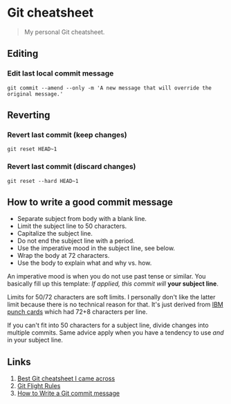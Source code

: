 # Git cheatsheet

> My personal Git cheatsheet.

## Editing

### Edit last local commit message

`git commit --amend --only -m 'A new message that will override the original message.'`

## Reverting

### Revert last commit (keep changes)

`git reset HEAD~1`

### Revert last commit (discard changes)

`git reset --hard HEAD~1`

## How to write a good commit message

* Separate subject from body with a blank line.
* Limit the subject line to 50 characters.
* Capitalize the subject line.
* Do not end the subject line with a period.
* Use the imperative mood in the subject line, see below.
* Wrap the body at 72 characters.
* Use the body to explain what and why vs. how.

An imperative mood is when you do not use past tense or similar. You basically fill up this template: *If applied, this commit will* **your subject line**.

Limits for 50/72 characters are soft limits. I personally don't like the latter limit because there is no technical reason for that. It's just derived from [IBM punch cards](https://en.wikipedia.org/wiki/Punched_card) which had 72+8 characters per line.

If you can't fit into 50 characters for a subject line, divide changes into multiple commits. Same advice apply when you have a tendency to use *and* in your subject line.

## Links

1. [Best Git cheatsheet I came across](https://github.com/arslanbilal/git-cheat-sheet)
2. [Git Flight Rules](https://github.com/k88hudson/git-flight-rules)
3. [How to Write a Git commit message](https://chris.beams.io/posts/git-commit/)
